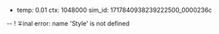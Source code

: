 * temp: 0.01 ctx: 1048000 sim_id: 1717840938239222500_0000236c


--
! ∓inal error: name 'Style' is not defined
